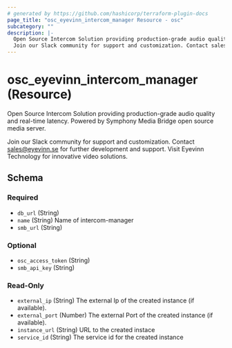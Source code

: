 ```yaml
---
# generated by https://github.com/hashicorp/terraform-plugin-docs
page_title: "osc_eyevinn_intercom_manager Resource - osc"
subcategory: ""
description: |-
  Open Source Intercom Solution providing production-grade audio quality and real-time latency. Powered by Symphony Media Bridge open source media server.
  Join our Slack community for support and customization. Contact sales@eyevinn.se for further development and support. Visit Eyevinn Technology for innovative video solutions.
---
```


# osc_eyevinn_intercom_manager (Resource)

Open Source Intercom Solution providing production-grade audio quality and real-time latency. Powered by Symphony Media Bridge open source media server.

Join our Slack community for support and customization. Contact sales@eyevinn.se for further development and support. Visit Eyevinn Technology for innovative video solutions.



<!-- schema generated by tfplugindocs -->
## Schema

### Required

- `db_url` (String)
- `name` (String) Name of intercom-manager
- `smb_url` (String)

### Optional

- `osc_access_token` (String)
- `smb_api_key` (String)

### Read-Only

- `external_ip` (String) The external Ip of the created instance (if available).
- `external_port` (Number) The external Port of the created instance (if available).
- `instance_url` (String) URL to the created instace
- `service_id` (String) The service id for the created instance
